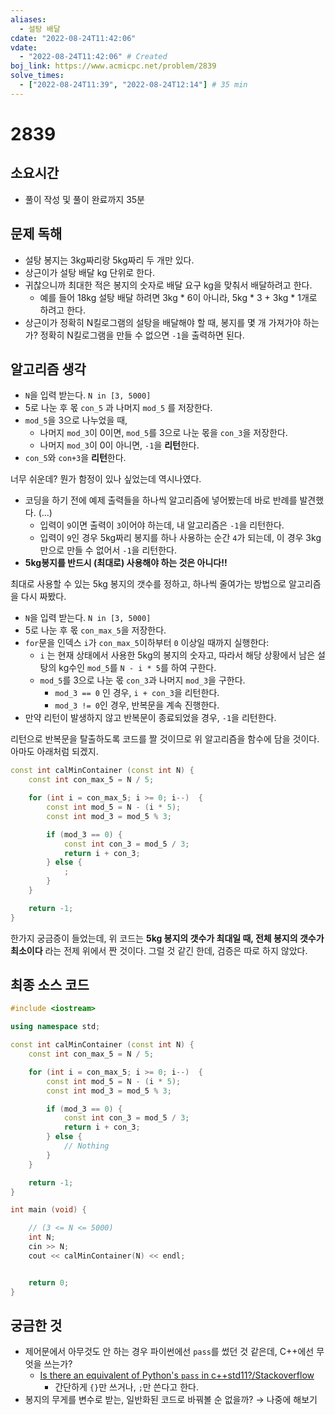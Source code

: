 ```yaml
---
aliases:
  - 설탕 배달
cdate: "2022-08-24T11:42:06"
vdate: 
  - "2022-08-24T11:42:06" # Created
boj_link: https://www.acmicpc.net/problem/2839
solve_times: 
  - ["2022-08-24T11:39", "2022-08-24T12:14"] # 35 min
---
```


# 2839

## 소요시간

- 풀이 작성 및 풀이 완료까지 35분

## 문제 독해

- 설탕 봉지는 3kg짜리랑 5kg짜리 두 개만 있다.
- 상근이가 설탕 배달 kg 단위로 한다.
- 귀찮으니까 최대한 적은 봉지의 숫자로 배달 요구 kg을 맞춰서 배달하려고 한다.
    - 예를 들어 18kg 설탕 배달 하려면 3kg \* 6이 아니라, 5kg \* 3 + 3kg \* 1개로 하려고 한다.
- 상근이가 정확히 N킬로그램의 설탕을 배달해야 할 때, 봉지를 몇 개 가져가야 하는가? 정확히 N킬로그램을 만들 수 없으면 `-1`을 출력하면 된다.

## 알고리즘 생각

- `N`을 입력 받는다. `N in [3, 5000]`
- 5로 나눈 후 몫 `con_5` 과 나머지 `mod_5` 를 저장한다.
- `mod_5`을 3으로 나누었을 때,
    - 나머지 `mod_3`이 0이면, `mod_5`를 3으로 나눈 몫을 `con_3`을 저장한다.
    - 나머지 `mod_3`이 0이 아니면, `-1`을 **리턴**한다.
- `con_5`와 `con+3`을 **리턴**한다.

너무 쉬운데? 뭔가 함정이 있나 싶었는데 역시나였다.

- 코딩을 하기 전에 예제 출력들을 하나씩 알고리즘에 넣어봤는데  바로 반례를 발견했다. (…)
    - 입력이 `9`이면 출력이 `3`이어야 하는데, 내 알고리즘은 `-1`을 리턴한다.
    - 입력이 `9`인 경우 5kg짜리 봉지를 하나 사용하는 순간 `4`가 되는데, 이 경우 3kg만으로 만들 수 없어서 `-1`을 리턴한다.
- **5kg봉지를 반드시 (최대로) 사용해야 하는 것은 아니다!!**

최대로 사용할 수 있는 5kg 봉지의 갯수를 정하고, 하나씩 줄여가는 방법으로 알고리즘을 다시 짜봤다.

- `N`을 입력 받는다. `N in [3, 5000]`
- 5로 나눈 후 몫 `con_max_5`을 저장한다.
- `for`문을 인덱스 `i`가 `con_max_5`이하부터 `0` 이상일 때까지 실행한다:
    - `i` 는 현재 상태에서 사용한 5kg의 봉지의 숫자고, 따라서 해당 상황에서 남은 설탕의 kg수인 `mod_5`를 `N - i * 5`를 하여 구한다.
    - `mod_5`를 3으로 나눈 몫 `con_3`과 나머지 `mod_3`을 구한다.
        - `mod_3 == 0` 인 경우, `i + con_3`을 리턴한다.
        - `mod_3 != 0`인 경우, 반복문을 계속 진행한다.
- 만약 리턴이 발생하지 않고 반복문이 종료되었을 경우, `-1`을 리턴한다.

리턴으로 반복문을 탈출하도록 코드를 짤 것이므로 위 알고리즘을 함수에 담을 것이다. 아마도 아래처럼 되겠지.

```cpp
const int calMinContainer (const int N) {
    const int con_max_5 = N / 5;

    for (int i = con_max_5; i >= 0; i--)  {
        const int mod_5 = N - (i * 5);
        const int mod_3 = mod_5 % 3;

        if (mod_3 == 0) {
            const int con_3 = mod_5 / 3;
            return i + con_3;
        } else {
            ;
        }
    }

    return -1;
}
```

한가지 궁금증이 들었는데, 위 코드는 **5kg 봉지의 갯수가 최대일 때, 전체 봉지의 갯수가 최소이다** 라는 전제 위에서 짠 것이다.
그럴 것 같긴 한데, 검증은 따로 하지 않았다. 

## 최종 소스 코드

```cpp
#include <iostream>

using namespace std;

const int calMinContainer (const int N) {
    const int con_max_5 = N / 5;

    for (int i = con_max_5; i >= 0; i--)  {
        const int mod_5 = N - (i * 5);
        const int mod_3 = mod_5 % 3;

        if (mod_3 == 0) {
            const int con_3 = mod_5 / 3;
            return i + con_3;
        } else {
            // Nothing
        }
    }

    return -1;
}

int main (void) {

    // (3 <= N <= 5000)
    int N;
    cin >> N; 
    cout << calMinContainer(N) << endl;


    return 0;
}
```

## 궁금한 것

- 제어문에서 아무것도 안 하는 경우 파이썬에선 `pass`를 썼던 것 같은데, C++에선 무엇을 쓰는가?
    - [Is there an equivalent of Python's `pass` in c++std11?/Stackoverflow](https://stackoverflow.com/questions/20382278/is-there-an-equivalent-of-pythons-pass-in-c-std11)
        - 간단하게 `{}`만 쓰거나, `;`만 쓴다고 한다.
- 봉지의 무게를 변수로 받는, 일반화된 코드로 바꿔볼 순 없을까? → 나중에 해보기
